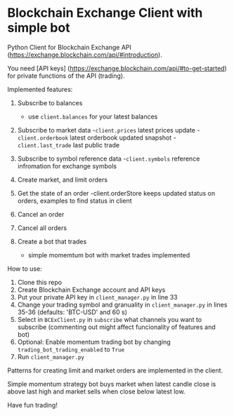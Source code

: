 # Blockchain Exchange Client with simple bot

Python Client for Blockchain Exchange API (https://exchange.blockchain.com/api/#introduction).

You need [API keys] (https://exchange.blockchain.com/api/#to-get-started) for private functions of the API (trading).

Implemented features:

1. Subscribe to balances
    - use `client.balances` for your latest balances
    
2. Subscribe to market data
    -`client.prices` latest prices update
    -`client.orderbook` latest orderbook updated snapshot
    -`client.last_trade` last public trade
    
3. Subscribe to symbol reference data
    -`client.symbols` reference infromation for exchange symbols

4. Create market, and limit orders
    
5. Get the state of an order
    -client.orderStore keeps updated status on orders, examples to find status in client
    
6. Cancel an order

7. Cancel all orders
   
8. Create a bot that trades
    - simple momemtum bot with market trades implemented
    
    
How to use:
  1. Clone this repo
  2. Create Blockchain Exchange account and API keys
  3. Put your private API key in `client_manager.py` in line 33 
  4. Change your trading symbol and granuality in `client_manager.py` in lines 35-36 (defaults: 'BTC-USD' and 60 s)
  5. Select in `BCExClient.py` in `subscribe` what channels you want to subscribe (commenting out might affect funcionality of features and bot)
  6. Optional: Enable momentum trading bot by changing `trading_bot_trading_enabled` to `True`
  7. Run `client_manager.py`
  
Patterns for creating limit and market orders are implemented in the client.

Simple momentum strategy bot buys market when latest candle close is above last high and market sells when close below latest low.

Have fun trading!

  
    
    

